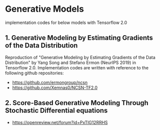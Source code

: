 # Generative Models

implementation codes for below models with Tensorflow 2.0

## 1. Generative Modeling by Estimating Gradients of the Data Distribution
Reproduction of "Generative Modeling by Estimating Gradients of the Data Distribution" by Yang Song and Stefano Ermon (NeurIPS 2019) in Tensorflow 2.0.
Implementation codes are written with reference to the following github repositories:
- https://github.com/ermongroup/ncsn
- https://github.com/Xemnas0/NCSN-TF2.0

## 2. Score-Based Generative Modeling Through Stochastic Differential equations
- https://openreview.net/forum?id=PxTIG12RRHS
